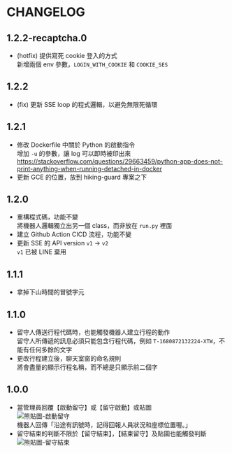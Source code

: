 # CHANGELOG

## 1.2.2-recaptcha.0

- (hotfix) 提供寫死 cookie 登入的方式  
  新增兩個 env 參數，`LOGIN_WITH_COOKIE` 和 `COOKIE_SES`

## 1.2.2

- (fix) 更新 SSE loop 的程式邏輯，以避免無限死循環

## 1.2.1

- 修改 Dockerfile 中關於 Python 的啟動指令  
  增加 `-u` 的參數，讓 log 可以即時被印出來
  <https://stackoverflow.com/questions/29663459/python-app-does-not-print-anything-when-running-detached-in-docker>
- 更新 GCE 的位置，放到 hiking-guard 專案之下

## 1.2.0

- 重構程式碼，功能不變  
  將機器人邏輯獨立出另一個 class，而非放在 `run.py` 裡面
- 建立 Github Action CICD 流程，功能不變
- 更新 SSE 的 API version `v1` -> `v2`  
  `v1` 已被 LINE 棄用

## 1.1.1

- 拿掉下山時間的冒號字元

## 1.1.0

- 留守人傳送行程代碼時，也能觸發機器人建立行程的動作  
  留守人所傳遞的訊息必須只能包含行程代碼，例如 `T-1680872132224-XTW`，不能有任何多餘的文字
- 更改行程建立後，聊天室窗的命名規則  
  將會盡量的顯示行程名稱，而不總是只顯示前二個字

## 1.0.0

- 當管理員回覆【啟動留守】或【留守啟動】或貼圖  
  ![熊貼圖-啟動留守](https://stickershop.line-scdn.net/stickershop/v1/sticker/443245260/android/sticker.png)  
  機器人回傳「沿途有訊號時，記得回報人員狀況和座標位置喔。」
- 留守結束的判斷不限於【留守結束】，【結束留守】及貼圖也能觸發判斷  
  ![熊貼圖-留守結束](https://stickershop.line-scdn.net/stickershop/v1/sticker/443245261/android/sticker.png)